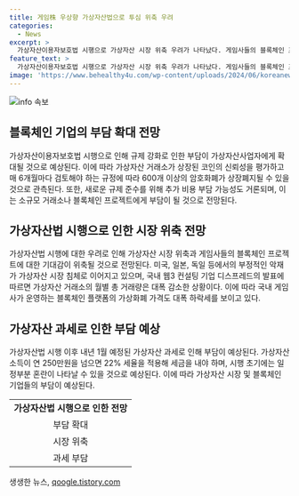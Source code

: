 ```yaml
---
title: 게임株 우상향 가상자산법으로 투심 위축 우려
categories:
  - News
excerpt: >
  가상자산이용자보호법 시행으로 가상자산 시장 위축 우려가 나타났다. 게임사들의 블록체인 프로젝트에도 영향이 있어, 가상자산규제에 대한 부담이 늘어났다. 가상자산사업자에 대한 규제 강화로 많은 암호화폐가 상장폐지될 수 있으며, 추가 비용 부담도 우려된다. 이에 따라 게임사들의 블록체인 프로젝트가 타격을 받을 것으로 예상됐으며, 내년에 예정된 가상자산 과세로 인해 악재가 계속될 전망이다. 
feature_text: >
  가상자산이용자보호법 시행으로 가상자산 시장 위축 우려가 나타났다. 게임사들의 블록체인 프로젝트에도 영향이 있어, 가상자산규제에 대한 부담이 늘어났다. 가상자산사업자에 대한 규제 강화로 많은 암호화폐가 상장폐지될 수 있으며, 추가 비용 부담도 우려된다. 이에 따라 게임사들의 블록체인 프로젝트가 타격을 받을 것으로 예상됐으며, 내년에 예정된 가상자산 과세로 인해 악재가 계속될 전망이다. 
image: 'https://www.behealthy4u.com/wp-content/uploads/2024/06/koreanews.jpg'
---
```


<p><img src="https://www.behealthy4u.com/wp-content/uploads/2024/06/koreanews.jpg" alt="info 속보" /></p>

<h2 data-ke-size="size26">블록체인 기업의 부담 확대 전망</h2>

<p data-ke-size="size16">가상자산이용자보호법 시행으로 인해 규제 강화로 인한 부담이 가상자산사업자에게 확대될 것으로 예상된다. 이에 따라 가상자산 거래소가 상장된 코인의 신뢰성을 평가하고 매 6개월마다 검토해야 하는 규정에 따라 600개 이상의 암호화폐가 상장폐지될 수 있을 것으로 관측된다. 또한, 새로운 규제 준수를 위해 추가 비용 부담 가능성도 거론되며, 이는 소규모 거래소나 블록체인 프로젝트에게 부담이 될 것으로 전망된다.</p>

<h2 data-ke-size="size26">가상자산법 시행으로 인한 시장 위축 전망</h2>

<p data-ke-size="size16">가상자산법 시행에 대한 우려로 인해 가상자산 시장 위축과 게임사들의 블록체인 프로젝트에 대한 기대감이 위축될 것으로 전망된다. 미국, 일본, 독일 등에서의 부정적인 악재가 가상자산 시장 침체로 이어지고 있으며, 국내 웹3 컨설팅 기업 디스프레드의 발표에 따르면 가상자산 거래소의 월별 총 거래량은 대폭 감소한 상황이다. 이에 따라 국내 게임사가 운영하는 블록체인 플랫폼의 가상화폐 가격도 대폭 하락세를 보이고 있다.</p>

<h2 data-ke-size="size26">가상자산 과세로 인한 부담 예상</h2>

<p data-ke-size="size16">가상자산법 시행 이후 내년 1월 예정된 가상자산 과세로 인해 부담이 예상된다. 가상자산 소득이 연 250만원을 넘으면 22% 세율을 적용해 세금을 내야 하며, 시행 초기에는 일정부분 혼란이 나타날 수 있을 것으로 예상된다. 이에 따라 가상자산 시장 및 블록체인 기업들의 부담이 예상된다.</p>

<table>
    <tbody>
        <tr>
            <td style="text-align: center; height: 17px;"><b>가상자산법 시행으로 인한 전망</b></td>
        </tr>
        <tr>
            <td style="text-align: center; height: 17px;">부담 확대</td>
        </tr>
        <tr>
            <td style="text-align: center; height: 17px;">시장 위축</td>
        </tr>
        <tr>
            <td style="text-align: center; height: 17px;">과세 부담</td>
        </tr>
    </tbody>
</table>
생생한 뉴스, <a href="https://qoogle.tistory.com" rel="dofollow">qoogle.tistory.com</a>


